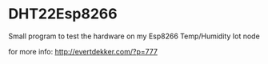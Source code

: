 # DHT22Esp8266
Small program to test the hardware on my Esp8266 Temp/Humidity Iot node

for more info: http://evertdekker.com/?p=777

